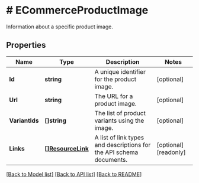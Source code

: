# # ECommerceProductImage
Information about a specific product image.

## Properties 


Name | Type | Description | Notes
------------ | ------------- | ------------- | -------------
**Id**| **string** | A unique identifier for the product image.  | [optional]
**Url**| **string** | The URL for a product image.  | [optional]
**VariantIds**| **[]string** | The list of product variants using the image.  | [optional]
**Links**| [**[]ResourceLink**](ResourceLink.md) | A list of link types and descriptions for the API schema documents.  | [optional] [readonly]


[[Back to Model list]](../../README.md#models) [[Back to API list]](../../README.md#endpoints) [[Back to README]](../../README.md)

